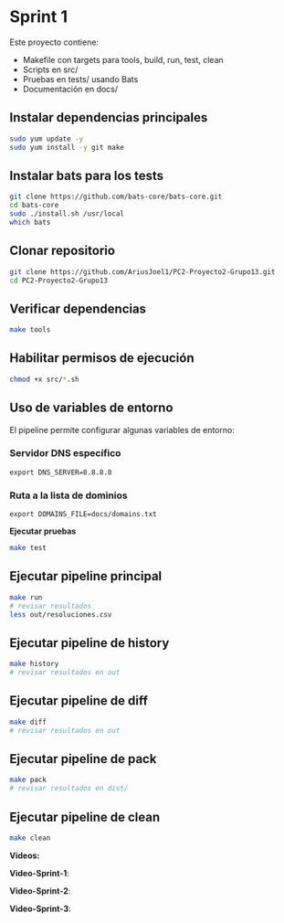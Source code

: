# Sprint 1
Este proyecto contiene:
- Makefile con targets para tools, build, run, test, clean
- Scripts en src/
- Pruebas en tests/ usando Bats
- Documentación en docs/

## Instalar dependencias principales

```bash
sudo yum update -y
sudo yum install -y git make
```

## Instalar bats para los tests
```bash
git clone https://github.com/bats-core/bats-core.git
cd bats-core
sudo ./install.sh /usr/local
which bats
```

## Clonar repositorio
```bash
git clone https://github.com/AriusJoel1/PC2-Proyecto2-Grupo13.git
cd PC2-Proyecto2-Grupo13
```

## Verificar dependencias
```bash
make tools
```

## Habilitar permisos de ejecución
```bash
chmod +x src/*.sh
```
## Uso de variables de entorno
El pipeline permite configurar algunas variables de entorno:

### Servidor DNS específico
`export DNS_SERVER=8.8.8.8`

### Ruta a la lista de dominios
`export DOMAINS_FILE=docs/domains.txt`

**Ejecutar pruebas**
```bash
make test
```

## Ejecutar pipeline principal
```bash
make run
# revisar resultados
less out/resoluciones.csv
```

## Ejecutar pipeline de history
```bash
make history
# revisar resultados en out
```

## Ejecutar pipeline de diff
```bash
make diff
# revisar resultados en out
```

## Ejecutar pipeline de pack
```bash
make pack
# revisar resultados en dist/
```

## Ejecutar pipeline de clean
```bash
make clean
```

**Videos:**

**Video-Sprint-1**:

**Video-Sprint-2**:

**Video-Sprint-3**: